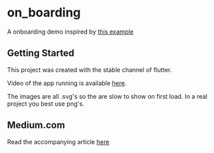 # on_boarding

A onboarding demo inspired by [this example](https://dribbble.comshots2663323-Zing-Play-Onboarding-Screens-Animated-version)

## Getting Started

This project was created with the stable channel of flutter.

Video of the app running is available [here](https://youtu.be/KO-FvL3IrTQ).

The images are all .svg's so the are slow to show on first load. In a real project you best use png's.

## Medium.com

Read the accompanying article [here]()
